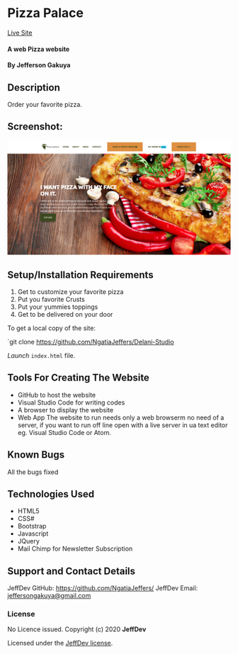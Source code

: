 # Pizza Palace

[Live Site](https://ngatiajeffers.github.io/Pizza-Palace/)

#### A web Pizza website

#### By **Jefferson Gakuya**

## Description

Order your favorite pizza.

## Screenshot:

<img src="img/pizzaa.png">

## Setup/Installation Requirements

1. Get to customize your favorite pizza
2. Put you favorite Crusts
3. Put your yummies toppings
4. Get to be delivered on your door

To get a local copy of the site:

`git clone https://github.com/NgatiaJeffers/Delani-Studio

_Launch_ `index.html` file.

## Tools For Creating The Website

- GitHub to host the website
- Visual Studio Code for writing codes
- A browser to display the website
- Web App
  The website to run needs only a web browserm no need of a server, if you want to run off line open with a live server in ua text editor eg. Visual Studio Code or Atom.

## Known Bugs

All the bugs fixed

## Technologies Used

- HTML5
- CSS#
- Bootstrap
- Javascript
- JQuery
- Mail Chimp for Newsletter Subscription

## Support and Contact Details

JeffDev GitHub: https://github.com/NgatiaJeffers/
JeffDev Email: jeffersongakuya@gmail.com

### License

No Licence issued.
Copyright (c) 2020 **JeffDev**

Licensed under the [JeffDev license](LICENSE).
